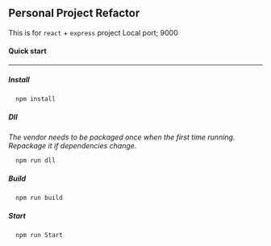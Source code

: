 Personal Project Refactor
------
This is for `react` + `express` project
Local port; 9000

#### Quick start
--------

##### Install
```
  npm install
```
##### Dll
_The vendor needs to be packaged once when the first time running. Repackage it if dependencies change._
```
  npm run dll
```
##### Build
```
  npm run build
```
##### Start
```
  npm run Start
```
